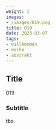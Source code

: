 ```yaml
---
weight: 1
images:
- /images/019.png
title: 019
date: 2023-03-07
tags:
- willkommen
- werke
- abstrakt
---
```


## Title
019

### Subtitle
tba.